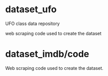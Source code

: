 # dataset_ufo
UFO class data repository

web scraping code used to create the dataset

# dataset_imdb/code
Web scraping code used to create the dataset.